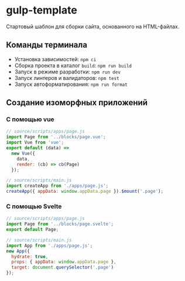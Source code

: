 # gulp-template

Стартовый шаблон для сборки сайта, основанного на HTML-файлах.

## Команды терминала

- Установка зависимостей: `npm ci`
- Сборка проекта в каталог `build`: `npm run build`
- Запуск в режиме разработки: `npm run dev`
- Запуск линтеров и валидаторов: `npm test`
- Запуск автоформатирования: `npm run format`

## Создание изоморфных приложений

### С помощью vue

```js
// source/scripts/apps/page.js
import Page from '../blocks/page.vue';
import Vue from 'vue';
export default (data) =>
  new Vue({
    data,
    render: (cb) => cb(Page)
  });

// source/scripts/main.js
import createApp from './apps/page.js';
createApp({ appData: window.appData.page }).$mount('.page');
```

### С помощью Svelte

```js
// source/scripts/apps/page.js
import Page from '../blocks/page.svelte';
export default Page;

// source/scripts/main.js
import App from './apps/page.js';
new App({
  hydrate: true,
  props: { appData: window.appData.page },
  target: document.querySelector('.page')
});
```
